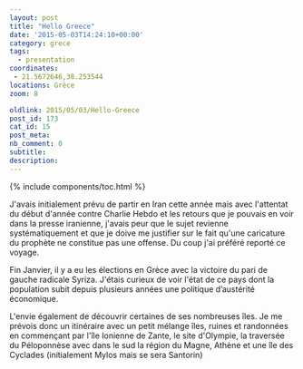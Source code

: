 ```yaml
---
layout: post
title: "Hello Greece"
date: '2015-05-03T14:24:10+00:00'
category: grece
tags:
  - presentation
coordinates:
 - 21.5672646,38.253544
locations: Grèce
zoom: 8

oldlink: 2015/05/03/Hello-Greece
post_id: 173
cat_id: 15
post_meta:
nb_comment: 0
subtitle:
description:
---
```


{% include components/toc.html %}


J'avais initialement prévu de partir en Iran cette année mais avec l'attentat du début d'année contre Charlie Hebdo et les retours que je pouvais en voir dans la presse iranienne, j'avais peur que le sujet revienne systématiquement et que je doive me justifier sur le fait qu'une caricature du prophète ne constitue pas une offense. Du coup j'ai préféré reporté ce voyage.



Fin Janvier, il y a eu les élections en Grèce avec la victoire du pari de gauche radicale Syriza. J'étais curieux de voir l'état de ce pays dont la population subit depuis plusieurs années une politique d’austérité économique.



L'envie également de découvrir certaines de ses nombreuses îles. Je me prévois donc un itinéraire avec un petit mélange îles, ruines et randonnées en commençant par l'île Ionienne de Zante, le site d'Olympie, la traversée du Péloponnèse avec dans le sud la région du Magne, Athène et une île des Cyclades (initialement Mylos mais se sera Santorin)

